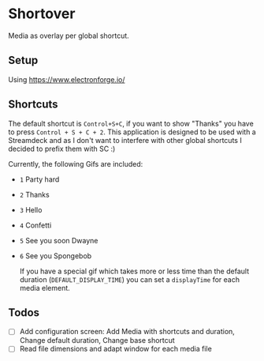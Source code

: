 
# Shortover

Media as overlay per global shortcut.

## Setup

Using https://www.electronforge.io/

## Shortcuts

The default shortcut is `Control+S+C`, if you want to show "Thanks" you have to press `Control + S + C + 2`. This application is designed to be used with a Streamdeck and as I don't want to interfere with other global shortcuts I decided to prefix them with SC :)

Currently, the following Gifs are included:
* `1` Party hard
* `2` Thanks
* `3` Hello
* `4` Confetti
* `5` See you soon Dwayne
* `6` See you Spongebob
  
  If you have a special gif which takes more or less time than the default duration (`DEFAULT_DISPLAY_TIME`) you can set a `displayTime` for each media element.

## Todos

- [ ] Add configuration screen: Add Media with shortcuts and duration, Change default duration, Change base shortcut
- [ ] Read file dimensions and adapt window for each media file

